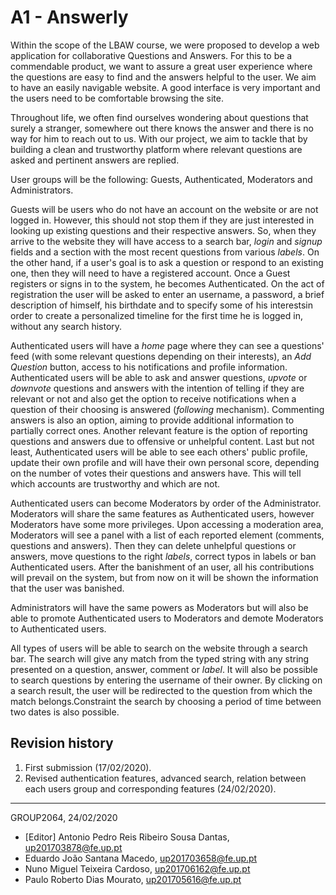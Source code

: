 # A1 - Answerly

Within the scope of the LBAW course, we were proposed to develop a web application for collaborative Questions and Answers. For this to be a commendable product, we want to assure a great user experience where the questions are easy to find and the answers helpful to the user. We aim to have an easily navigable website. A good interface is very important and the users need to be comfortable browsing the site.

Throughout life, we often find ourselves wondering about questions that surely a stranger, somewhere out there knows the answer and there is no way for him to reach out to us. With our project, we aim to tackle that by building a clean and trustworthy platform where relevant questions are asked and pertinent answers are replied.

User groups will be the following: Guests, Authenticated, Moderators and Administrators.

Guests will be users who do not have an account on the website or are not logged in. However, this should not stop them if they are just interested in looking up existing questions and their respective answers. So, when they arrive to the website they will have access to a search bar, _login_ and _signup_ fields and a section with the most recent questions from various _labels_. On the other hand, if a user&#39;s goal is to ask a question or respond to an existing one, then they will need to have a registered account. Once a Guest registers or signs in to the system, he becomes Authenticated. On the act of registration the user will be asked to enter an username, a password, a brief description of himself, his birthdate and to specify some of his interestsin order to create a personalized timeline for the first time he is logged in, without any search history.

Authenticated users will have a _home_ page where they can see a questions' feed (with some relevant questions depending on their interests), an _Add Question_ button, access to his notifications and profile information. Authenticated users will be able to ask and answer questions, _upvote_ or _downvote_ questions and answers with the intention of telling if they are relevant or not and also get the option to receive notifications when a question of their choosing is answered (_following_ mechanism). Commenting answers is also an option, aiming to provide additional information to partially correct ones. Another relevant feature is the option of reporting questions and answers due to offensive or unhelpful content. Last but not least, Authenticated users will be able to see each others&#39; public profile, update their own profile and will have their own personal score, depending on the number of votes their questions and answers have. This will tell which accounts are trustworthy and which are not.

Authenticated users can become Moderators by order of the Administrator. Moderators will share the same features as Authenticated users, however Moderators have some more privileges. Upon accessing a moderation area, Moderators will see a panel with a list of each reported element (comments, questions and answers). Then they can delete unhelpful questions or answers, move questions to the right _labels_, correct typos in labels or ban Authenticated users. After the banishment of an user, all his contributions will prevail on the system, but from now on it will be shown the information that the user was banished.

Administrators will have the same powers as Moderators but will also be able to promote Authenticated users to Moderators and demote Moderators to Authenticated users.

All types of users will be able to search on the website through a search bar. The search will give any match from the typed string with any string presented on a question, answer, comment or _label_. It will also be possible to search questions by entering the username of their owner. By clicking on a search result, the user will  be redirected to the question from which the match belongs.Constraint the search by choosing a period of time between two dates is also possible.

## Revision history
1. First submission (17/02/2020).
2. Revised authentication features, advanced search, relation between each users group and corresponding features (24/02/2020).

------

GROUP2064, 24/02/2020

- [Editor] Antonio Pedro Reis Ribeiro Sousa Dantas, up201703878@fe.up.pt
- Eduardo João Santana Macedo, up201703658@fe.up.pt
- Nuno Miguel Teixeira Cardoso, up201706162@fe.up.pt
- Paulo Roberto Dias Mourato, up201705616@fe.up.pt